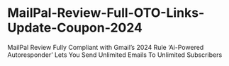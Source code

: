 # MailPal-Review-Full-OTO-Links-Update-Coupon-2024
MailPal Review  Fully Compliant with Gmail’s 2024 Rule ‘Ai-Powered Autoresponder’ Lets You Send Unlimited Emails To Unlimited Subscribers
